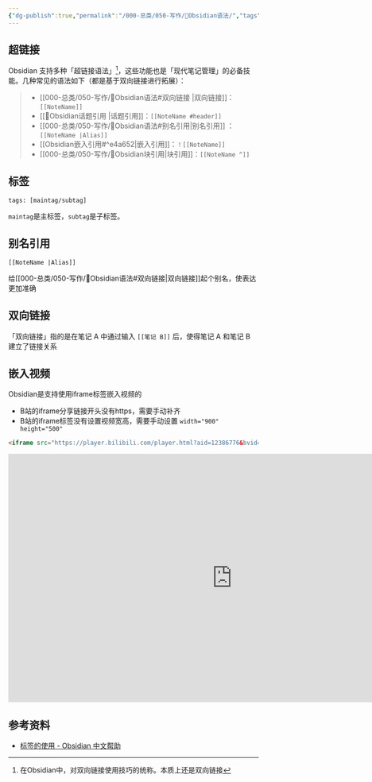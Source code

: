 ```yaml
---
{"dg-publish":true,"permalink":"/000-总类/050-写作/💎Obsidian语法/","tags":["Obsidian/Syntax"],"noteIcon":""}
---
```



## 超链接
Obsidian 支持多种「超链接语法」[^1]，这些功能也是「现代笔记管理」的必备技能。几种常见的语法如下（都是基于双向链接进行拓展）：
>- [[000-总类/050-写作/💎Obsidian语法#双向链接 \|双向链接]]：`[[NoteName]]`
>- [[💎Obsidian话题引用 \|话题引用]]：`[[NoteName #header]]`
>- [[000-总类/050-写作/💎Obsidian语法#别名引用\|别名引用]] ：`[[NoteName |Alias]]`
>- [[Obsidian嵌入引用#^e4a652\|嵌入引用]]：`！[[NoteName]]`
>- [[000-总类/050-写作/💎Obsidian块引用\|块引用]]：`[[NoteName ^]]`
## 标签
```
tags: [maintag/subtag]
```
`maintag`是主标签，`subtag`是子标签。


## 别名引用
```
[[NoteName |Alias]]
```
给[[000-总类/050-写作/💎Obsidian语法#双向链接\|双向链接]]起个别名，使表达更加准确

## 双向链接
「双向链接」指的是在笔记 A 中通过输入 `[[笔记 B]]` 后，使得笔记 A 和笔记 B 建立了链接关系


## 嵌入视频
Obsidian是支持使用iframe标签嵌入视频的
- B站的iframe分享链接开头没有https，需要手动补齐
- B站的iframe标签没有设置视频宽高，需要手动设置
`width="900" height="500" `

```html
<iframe src="https://player.bilibili.com/player.html?aid=12386776&bvid=BV1Hx411i74i&cid=20399296&page=1" scrolling="no" border="0" frameborder="no" framespacing="0" allowfullscreen="true"> </iframe>
```

<iframe src="https://player.bilibili.com/player.html?aid=12386776&bvid=BV1Hx411i74i&cid=20399296&page=1" scrolling="no" border="0" frameborder="no" framespacing="0" allowfullscreen="true" width="900" height="500" > </iframe>


## 参考资料
- [标签的使用 - Obsidian 中文帮助](https://publish.obsidian.md/help-zh/%E4%BD%BF%E7%94%A8%E6%8C%87%E5%8D%97/%E6%A0%87%E7%AD%BE%E7%9A%84%E4%BD%BF%E7%94%A8)

[^1]:在Obsidian中，对双向链接使用技巧的统称。本质上还是双向链接